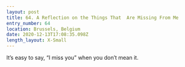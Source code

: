 ```yaml
---
layout: post
title: 64. A Reflection on the Things That  Are Missing From Me
entry_number: 64
location: Brussels, Belgium
date: 2020-12-13T17:08:35.098Z
length_layout: X-Small
---
```

It’s easy to say, “I miss you” when you don’t mean it.